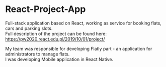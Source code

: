 # React-Project-App
Full-stack application based on React, working as service for booking flats, cars and parking slots.\
Full description of the project can be found here: https://pw2020.react.edu.pl/2019/10/01/project/ 

My team was responsible for developing Flatly part - an application for administrators to manage flats.\
I was developing Mobile application in React Native.
